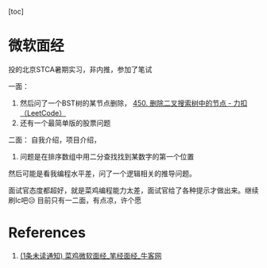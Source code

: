 [toc]

# 微软面经

投的北京STCA暑期实习，非内推，参加了笔试


一面：
1. 然后问了一个BST树的某节点删除，
[450. 删除二叉搜索树中的节点 - 力扣（LeetCode）](https://leetcode-cn.com/problems/delete-node-in-a-bst/)
2. 还有一个最简单版的股票问题

二面：
自我介绍，项目介绍，

1. 问题是在排序数组中用二分查找找到某数字的第一个位置

然后可能是看我编程水平差，问了一个逻辑相关的推导问题。

面试官态度都超好，就是菜鸡编程能力太差，面试官给了各种提示才做出来。继续刷lc吧😥
目前只有一二面，有点凉，许个愿

# References
1. [(1条未读通知) 菜鸡微软面经_笔经面经_牛客网](https://www.nowcoder.com/discuss/419440)
